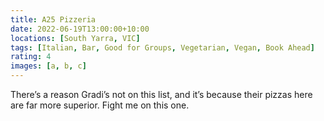 ```yaml
---
title: A25 Pizzeria
date: 2022-06-19T13:00:00+10:00
locations: [South Yarra, VIC]
tags: [Italian, Bar, Good for Groups, Vegetarian, Vegan, Book Ahead]
rating: 4
images: [a, b, c]
---
```


There’s a reason Gradi’s not on this list, and it’s because their pizzas here are far more superior. Fight me on this one.
